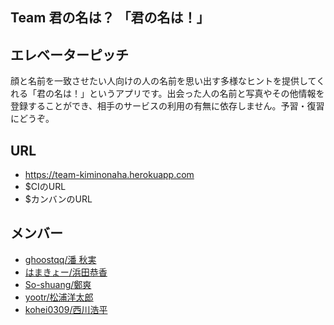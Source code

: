 ## Team 君の名は？ 「君の名は！」
## エレベーターピッチ
顔と名前を一致させたい人向けの人の名前を思い出す多様なヒントを提供してくれる「君の名は！」というアプリです。出会った人の名前と写真やその他情報を登録することができ、相手のサービスの利用の有無に依存しません。予習・復習にどうぞ。
## URL
* https://team-kiminonaha.herokuapp.com
* $CIのURL
* $カンバンのURL
## メンバー
- [ghoostqq/潘 秋実](https://github.com/ghoostqq)
- [はまきょー/浜田恭香](https://github.com/Hamakyou)
- [So-shuang/鄭爽](https://github.com/So-shuang)
- [yootr/松浦洋太郎](https://github.com/yootr)
- [kohei0309/西川浩平](https://github.com/kohei0309)
